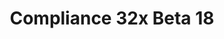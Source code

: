 ---
layout: post
title: Compliance 32x Beta 18
permalink: /compliance32x/B18
comments: true
comments-id: 32x-Beta-18
header-img: compliance32x/releases/B18.jpg

long_text: Over the past few weeks, Compliance has become a lot more active as a community and as such, we're happy to announce another beta so soon after the last one! This release includes some long awaited textures such as the wolf textures and more of the villager textures. The mountain goat is also butting in and has included itself in this beta! Our artists are striving as always to make it so that the textures in the resource pack are the most consistent and high quality that they can be so we have also changed quite a few of the plant textures to fit better with the rest of the resource pack. Any bugs with the panorama that you may have spotted in the last version on both Java Edition and Bedrock Edition are now also fixed. <br><br>(NOTE&#58; This version of the pack is compatible with both Java 1.17.1 and 1.18.1. For convenience, we are releasing the update as a single pack. That means you'll get a warning when trying to use the pack in 1.17.1, but you can safely disregard it.)

main_changelog: changelogs/compliance32

downloads:
  - 1.17.1 - 1.18.x for Java Edition:
      GitHub: https://github.com/Compliance-Resource-Pack/Compliance-Java-32x/releases/download/beta-18/Compliance-32x-Java-Beta-18.zip
      CurseForge: https://www.curseforge.com/minecraft/texture-packs/compliance-32x/download/3583725
  - 1.18.x for Bedrock Edition:
      GitHub: https://github.com/Compliance-Resource-Pack/Compliance-Bedrock-32x/releases/download/beta-18/Compliance-32x-Bedrock-Beta-18.mcpack
      CurseForge: https://www.curseforge.com/minecraft-bedrock/addons/compliance-32x-bedrock/download/3583726
---